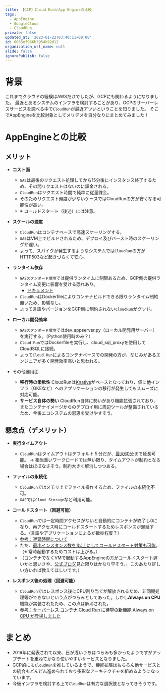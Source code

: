 ```yaml
---
title: 【GCP】Cloud RunとApp Engineの比較
tags:
  - AppEngine
  - GoogleCloud
  - CloudRun
private: false
updated_at: '2023-01-22T03:40:11+09:00'
id: 6065ef966b3954b92d12
organization_url_name: null
slide: false
ignorePublish: false
---
```

# 背景
これまでクラウドの経験はAWSだけでしたが、GCPにも関わるようになりました。
最近とあるシステムのインフラを検討することがあり、GCPのサーバーレスサービスを調べる中で`CloudRun`が最近アツいということを知りました。
そこでAppEngineを比較対象としてメリデメを自分なりにまとめてみました！

# AppEngineとの比較

## メリット
- **コスト面**
    - `GAE`は最後のリクエスト処理してから15分後にインスタンス終了するため、その間リクエストはないのに課金される。
    - `CloudRun`はリクエスト時間で純粋に従量課金。
    - そのためリクエスト頻度が少ないケースではCloudRunの方が安くなる可能性が高い。
    - ※ コールドスタート（後述）には注意。
 
- **スケールの速度**
    - `CloudRun`はコンテナベースで高速スケーリングする。
    - `GAE`はVM上でビルドされるため、デプロイ及びバースト時のスケーリングが遅い。
    - よって、スパイクが発生するようなシステムでは`CloudRun`の方がHTTP503など起きづらくて安心。

- **ランタイム依存**
    - `GAEスタンダード環境`では提供ランタイムに制限あるため、GCP側の提供ランタイム変更に影響を受ける恐れあり。
        - [ドキュメント](https://cloud.google.com/appengine/docs/standard?hl=ja)
    - `CloudRun`はDockerfileによりコンテナビルドできる限りランタイム制約無いため、影響なし。
    - よって言語やバージョンをGCP側に制約されない`CloudRun`がグッド。

- **ローカル開発効率**
    - `GAEスタンダード環境`ではdev_appserver.py（ローカル開発用サーバー）を実行する。（Python使用時のみ？）
    - `Cloud Run`ではDockerfileを実行し、cloud_sql_proxyを使用してCloudSQLに接続。
    - よって`Cloud Run`によるコンテナベースでの開発の方が、なじみがあるエンジニアが多く開発効率高いと思われる。

- その他運用面
    - **移行時の柔軟性**
    CloudRunは[Knative](https://cloud.google.com/knative?hl=ja)がベースとなっており、仮に他インフラ（GKEなど）へのアプリケーションの移行が発生してもスムーズに対応可能。
    - **サービス自体の勢い**
    CloudRun自体に勢いがあり機能拡張されており、またコンテナイメージからのデプロイ用に周辺ツールが整備されているため、今後エコシステムの恩恵を受けやすそう。

## 懸念点（デメリット）
- **実行タイムアウト**
    - `CloudRun`はタイムアウトはデフォルト５分だが、[最大60分](https://cloud.google.com/run/docs/configuring/request-timeout?hl=ja)まで延長可能。
    → 相当重いワークロードでは無い限り、タイムアウトが制約となる場合はほぼなさそう。制約大きく解消しつつある。

- **ファイルの永続化**
    - `CloudRun`ではメモリ上でファイル操作するため、ファイルの永続化不可。
    - `GAE`では`Cloud Storage`など利用可能。

- **コールドスタート（回避可能）**
    - `CloudRun`では一定時間アクセスがないと自動的にコンテナが終了し0になり、再アクセス時にコールドスタートするためレスポンスが遅延する。（言語やアプリケーションによるが数秒程度？）
    - [参考：遅延時間について](https://medium.com/google-cloud-jp/cloud-run%E3%82%92%E3%82%B3%E3%83%BC%E3%83%AB%E3%83%89%E3%82%B9%E3%82%BF%E3%83%BC%E3%83%88%E3%81%8B%E3%82%89%E3%83%AC%E3%82%B9%E3%83%9D%E3%83%B3%E3%82%B9%E3%82%BF%E3%82%A4%E3%83%A0%E3%81%8C%E5%AE%89%E5%AE%9A%E5%8C%96%E3%81%95%E3%82%8C%E3%82%8B%E3%81%BE%E3%81%A7%E3%81%A9%E3%81%AE%E3%81%90%E3%82%89%E3%81%84%E3%81%8B%E3%81%8B%E3%82%8B%E3%81%8B-abdb9bbc84bf)
    - ただ、[最小インスタンス数を1以上にしてコールドスタート対策も可能](https://cloud.google.com/blog/ja/products/serverless/cloud-run-adds-min-instances-feature-for-latency-sensitive-apps)。（※ 常時起動するためコストは上がる。）
    - （コンテナでなくVMで起動するAppEngineの方がコールドスタート遅いかと思いきや、[公式ブログ](https://cloud.google.com/blog/ja/products/gcp/best-practices-for-app-engine-startup-time-google-cloud-performance-atlas)見た限りはかなり早そう。。このあたり詳しい方いれば教えてほしいです。）

- **レスポンス後の処理（回避可能）**
    - `CloudRun`ではレスポンス後にCPU割り当てが解放されるため、非同期処理等ができないという点がつらみとしてあった。しかし**Always on CPU**機能が実装されたため、この点は解消された。
    - [参考：サーバーレス コンテナ Cloud Run に待望の新機能 Always on CPU が登場しました](https://medium.com/google-cloud-jp/%E3%82%B5%E3%83%BC%E3%83%90%E3%83%BC%E3%83%AC%E3%82%B9-%E3%82%B3%E3%83%B3%E3%83%86%E3%83%8A-cloud-run-%E3%81%AB%E6%96%B0%E6%A9%9F%E8%83%BD-always-on-cpu-%E3%81%8C%E7%99%BB%E5%A0%B4%E3%81%97%E3%81%BE%E3%81%97%E3%81%9F-c88cd1114c60)


# まとめ
- 2019年に発表されて以来、日が浅いうちはつらみも多かったようですがアップデートを重ねてかなり使いやすいサービスとなりました。
- GCP的にも`CloudRun`を推しているようで、機能拡張はもちろん他サービスとの統合もどんどん進められており多彩なアーキテクチャを組めるようになっています。
- 今後インフラを検討する上で`CloudRun`は有力な選択肢となってきそうです。
